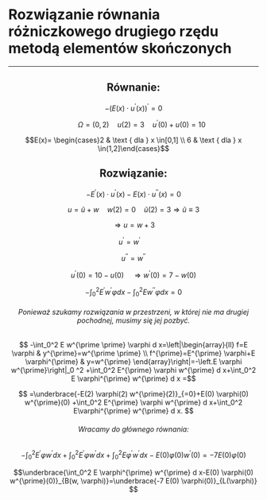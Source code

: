 
# Rozwiązanie równania różniczkowego drugiego rzędu metodą elementów skończonych
--------
<h2 align="center"> Równanie: </h2>


$$ -\left(E(x) \cdot u^{\prime}(x)\right)^{\prime}=0 $$

$$ \quad \quad \Omega=(0,2) \quad u(2)=3 \quad  u^{\prime}(0)+u(0)=10 $$

``` math
E(x)= \begin{cases}2 & \text { dla } x \in[0,1] \\ 6 & \text { dla } x \in(1,2]\end{cases}
```
<h2 align="center"> Rozwiązanie: </h2>

$$ -E^{\prime}(x) \cdot u^{\prime}(x)-E(x) \cdot u^{\prime \prime}(x)=0 $$

$$ u=\tilde{u}+w \quad w(2)=0 \quad \tilde{u}(2)=3 \Rightarrow \tilde{u} \equiv 3  $$

$$ \Rightarrow u=w+3  $$

$$ u^{\prime}=w^{\prime} \quad $$

$$ u^{\prime \prime}=w^{\prime \prime}  $$

$$ u^{\prime}(0)=10-u(0) \quad \Rightarrow  w^{\prime}(0)=7-w(0) $$

$$ -\int_0^2 E^{\prime} w^{\prime} \varphi d x-\int_0^2 E w^{\prime \prime} \varphi d x=0 $$

<h6 align="center"> Ponieważ szukamy rozwiązania w przestrzeni, w której nie ma drugiej pochodnej, musimy się jej pozbyć. </h6>

$$ -\int_0^2 E w^{\prime \prime} \varphi d x=\left|\begin{array}{ll}
f=E \varphi & y^{\prime}=w^{\prime \prime} \\
f^{\prime}=E^{\prime} \varphi+E \varphi^{\prime} & y=w^{\prime}
\end{array}\right|=-\left.E \varphi w^{\prime}\right|_0 ^2 +\int_0^2 E^{\prime} \varphi w^{\prime} d x+\int_0^2 E \varphi^{\prime} w^{\prime} d x =$$

$$ =\underbrace{-E(2) \varphi(2) w^{\prime}(2)}_{=0}+E(0) \varphi(0) w^{\prime}(0) +\int_0^2 E^{\prime} \varphi w^{\prime} d x+\int_0^2 E\varphi^{\prime} w^{\prime} d x. $$

<h6 align="center"> Wracamy do głównego równania: </h6>

$$ -\int_0^2 E^{\prime} \varphi w^{\prime} d x+\int_0^2 E^{\prime} \varphi w^{\prime} d x+\int_0^2 E \varphi^{\prime} w^{\prime} d x-E(0) \varphi(0) w^{\prime}(0)= -7 E(0) \varphi(0) $$

``` math
\underbrace{\int_0^2 E \varphi^{\prime} w^{\prime} d x-E(0) \varphi(0) w^{\prime}(0)}_{B(w, \varphi)}=\underbrace{-7 E(0) \varphi(0)}_{L(\varphi)} 
```